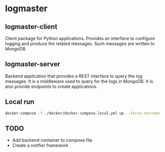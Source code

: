 # logmaster

## logmaster-client
Client package for Python applications. Provides an interface to configure logging and produce the related messages.
Such messages are written to MongoDB.

## logmaster-server
Backend application that provides a REST interface to query the log messages. It is a middleware used to query for the logs in MongoDB.
It is also provide endpoints to create applications.

## Local run
```bash
docker-compose -f ./docker/docker-compose.local.yml up --force-recreate -d
```

## TODO
- Add backend container to compose file
- Create a notifier framework
